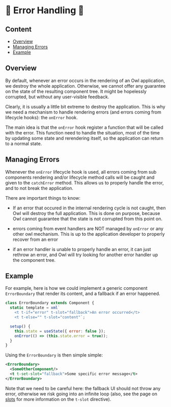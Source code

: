 # 🦉 Error Handling 🦉

## Content

- [Overview](#overview)
- [Managing Errors](#managing-errors)
- [Example](#example)

## Overview

By default, whenever an error occurs in the rendering of an Owl application, we
destroy the whole application. Otherwise, we cannot offer any guarantee on the
state of the resulting component tree. It might be hopelessly corrupted, but
without any user-visible feedback.

Clearly, it is usually a little bit extreme to destroy the application. This
is why we need a mechanism to handle rendering errors (and errors coming
from lifecycle hooks): the `onError` hook.

The main idea is that the `onError` hook register a function that will be called
with the error. This function need to handle the situation, most of the time by
updating some state and rerendering itself, so the application can return to a
normal state.

## Managing Errors

Whenever the `onError` lifecycle hook is used, all errors coming from
sub components rendering and/or lifecycle method calls will be caught and given
to the `catchError` method. This allows us to properly handle the error, and to
not break the application.

There are important things to know:

- If an error that occured in the internal rendering cycle is not caught, then
  Owl will destroy the full application. This is done on purpose, because Owl
  cannot guarantee that the state is not corrupted from this point on.

- errors coming from event handlers are NOT managed by `onError` or any other
  owl mechanism. This is up to the application developer to properly recover
  from an error

- if an error handler is unable to properly handle an error, it can just rethrow
  an error, and Owl will try looking for another error handler up the component
  tree.

## Example

For example, here is how we could implement a generic component `ErrorBoundary`
that render its content, and a fallback if an error happened.

```js
class ErrorBoundary extends Component {
  static template = xml`
    <t t-if="error" t-slot="fallback">An error occurred</t>
    <t t-else="" t-slot="content"`;

  setup() {
    this.state = useState({ error: false });
    onError(() => (this.state.error = true));
  }
}
```

Using the `ErrorBoundary` is then simple simple:

```xml
<ErrorBoundary>
  <SomeOtherComponent/>
  <t t-set-slot="fallback">Some specific error message</t>
</ErrorBoundary>
```

Note that we need to be careful here: the fallback UI should not throw any
error, otherwise we risk going into an infinite loop (also, see the page on
[slots](slots.md) for more information on the `t-slot` directive).

